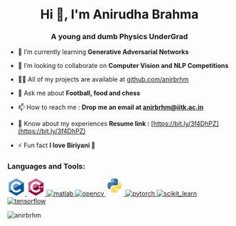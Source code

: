 <h1 align="center">Hi 👋, I'm Anirudha Brahma</h1>
<h3 align="center">A young and dumb Physics UnderGrad</h3>

- 🌱 I’m currently learning **Generative Adversarial Networks**

- 👯 I’m looking to collaborate on **Computer Vision and NLP Competitions**

- 👨‍💻 All of my projects are available at [github.com/anirbrhm](github.com/anirbrhm)

- 💬 Ask me about **Football, food and chess**

- 📫 How to reach me : **Drop me an email at anirbrhm@iitk.ac.in**

- 📄 Know about my experiences **Resume link :** [https://bit.ly/3f4DhPZ](https://bit.ly/3f4DhPZ)

- ⚡ Fun fact **I love Biriyani 🧡**

<h3 align="left">Languages and Tools:</h3>
<p align="left"> <a href="https://www.cprogramming.com/" target="_blank"> <img src="https://raw.githubusercontent.com/devicons/devicon/master/icons/c/c-original.svg" alt="c" width="40" height="40"/> </a> <a href="https://www.w3schools.com/cpp/" target="_blank"> <img src="https://raw.githubusercontent.com/devicons/devicon/master/icons/cplusplus/cplusplus-original.svg" alt="cplusplus" width="40" height="40"/> </a> <a href="https://www.mathworks.com/" target="_blank"> <img src="https://raw.githubusercontent.com/simple-icons/simple-icons/master/icons/mathworks.svg" alt="matlab" width="40" height="40"/> </a> <a href="https://opencv.org/" target="_blank"> <img src="https://www.vectorlogo.zone/logos/opencv/opencv-icon.svg" alt="opencv" width="40" height="40"/> </a> <a href="https://www.python.org" target="_blank"> <img src="https://raw.githubusercontent.com/devicons/devicon/master/icons/python/python-original.svg" alt="python" width="40" height="40"/> </a> <a href="https://pytorch.org/" target="_blank"> <img src="https://www.vectorlogo.zone/logos/pytorch/pytorch-icon.svg" alt="pytorch" width="40" height="40"/> </a> <a href="https://scikit-learn.org/" target="_blank"> <img src="https://upload.wikimedia.org/wikipedia/commons/0/05/Scikit_learn_logo_small.svg" alt="scikit_learn" width="40" height="40"/> </a> <a href="https://www.tensorflow.org" target="_blank"> <img src="https://www.vectorlogo.zone/logos/tensorflow/tensorflow-icon.svg" alt="tensorflow" width="40" height="40"/> </a> </p>

<p><img align="center" src="https://github-readme-stats.vercel.app/api/top-langs?username=anirbrhm&show_icons=true&locale=en&layout=compact" alt="anirbrhm" /></p>


<!---
anirbrhm/anirbrhm is a ✨ special ✨ repository because its `README.md` (this file) appears on your GitHub profile.
You can click the Preview link to take a look at your changes.
--->
